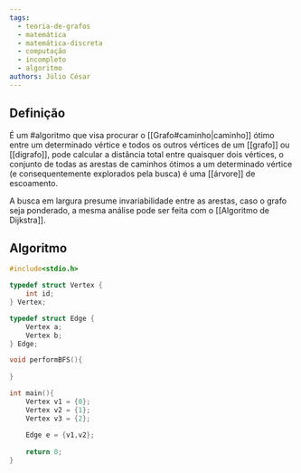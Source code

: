 ```yaml
---
tags:
  - teoria-de-grafos
  - matemática
  - matemática-discreta
  - computação
  - incompleto
  - algoritmo
authors: Júlio César
---
```

## Definição

É um #algoritmo que visa procurar o [[Grafo#caminho|caminho]] ótimo entre um determinado vértice e todos os outros vértices de um [[grafo]] ou [[digrafo]], pode calcular a distância total entre quaisquer dois vértices, o conjunto de todas as arestas de caminhos ótimos a um determinado vértice (e consequentemente explorados pela busca) é uma [[árvore]] de escoamento.

A busca em largura presume invariabilidade entre as arestas, caso o grafo seja ponderado, a mesma análise pode ser feita com o [[Algoritmo de Dijkstra]].

## Algoritmo

```c
#include<stdio.h>

typedef struct Vertex {
    int id;
} Vertex;

typedef struct Edge {
    Vertex a;
    Vertex b;
} Edge;

void performBFS(){
    
}

int main(){
    Vertex v1 = {0};
    Vertex v2 = {1};
    Vertex v3 = {2};
    
    Edge e = {v1,v2};
    
	return 0;
}
```